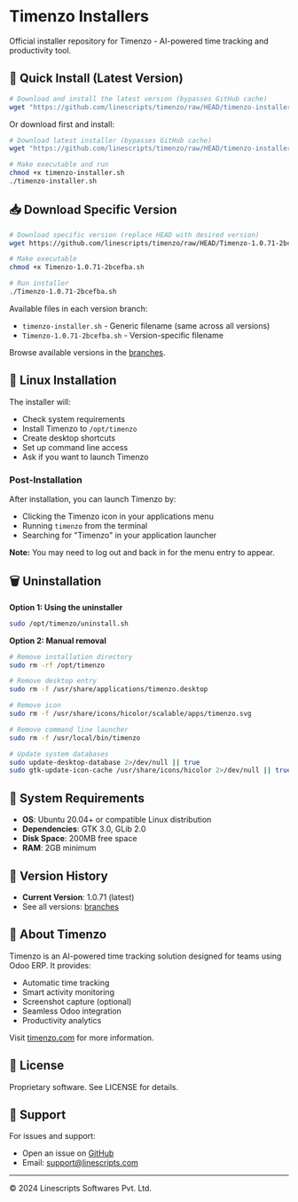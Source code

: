 # Timenzo Installers

Official installer repository for Timenzo - AI-powered time tracking and productivity tool.

## 🚀 Quick Install (Latest Version)

```bash
# Download and install the latest version (bypasses GitHub cache)
wget "https://github.com/linescripts/timenzo/raw/HEAD/timenzo-installer.sh?$(date +%s)" -O timenzo-installer.sh && chmod +x timenzo-installer.sh && ./timenzo-installer.sh
```

Or download first and install:

```bash
# Download latest installer (bypasses GitHub cache)
wget "https://github.com/linescripts/timenzo/raw/HEAD/timenzo-installer.sh?$(date +%s)" -O timenzo-installer.sh

# Make executable and run
chmod +x timenzo-installer.sh
./timenzo-installer.sh
```

## 📥 Download Specific Version

```bash
# Download specific version (replace HEAD with desired version)
wget https://github.com/linescripts/timenzo/raw/HEAD/Timenzo-1.0.71-2bcefba.sh

# Make executable
chmod +x Timenzo-1.0.71-2bcefba.sh

# Run installer
./Timenzo-1.0.71-2bcefba.sh
```

Available files in each version branch:
- `timenzo-installer.sh` - Generic filename (same across all versions)
- `Timenzo-1.0.71-2bcefba.sh` - Version-specific filename

Browse available versions in the [branches](https://github.com/linescripts/timenzo/branches).

## 🐧 Linux Installation

The installer will:
- Check system requirements
- Install Timenzo to `/opt/timenzo`
- Create desktop shortcuts
- Set up command line access
- Ask if you want to launch Timenzo

### Post-Installation

After installation, you can launch Timenzo by:
- Clicking the Timenzo icon in your applications menu
- Running `timenzo` from the terminal
- Searching for "Timenzo" in your application launcher

**Note:** You may need to log out and back in for the menu entry to appear.

## 🗑️ Uninstallation

**Option 1: Using the uninstaller**
```bash
sudo /opt/timenzo/uninstall.sh
```

**Option 2: Manual removal**
```bash
# Remove installation directory
sudo rm -rf /opt/timenzo

# Remove desktop entry
sudo rm -f /usr/share/applications/timenzo.desktop

# Remove icon
sudo rm -f /usr/share/icons/hicolor/scalable/apps/timenzo.svg

# Remove command line launcher
sudo rm -f /usr/local/bin/timenzo

# Update system databases
sudo update-desktop-database 2>/dev/null || true
sudo gtk-update-icon-cache /usr/share/icons/hicolor 2>/dev/null || true
```

## 🔧 System Requirements

- **OS**: Ubuntu 20.04+ or compatible Linux distribution
- **Dependencies**: GTK 3.0, GLib 2.0
- **Disk Space**: 200MB free space
- **RAM**: 2GB minimum

## 📝 Version History

- **Current Version**: 1.0.71 (latest)
- See all versions: [branches](https://github.com/linescripts/timenzo/branches)

## 🏢 About Timenzo

Timenzo is an AI-powered time tracking solution designed for teams using Odoo ERP. It provides:

- Automatic time tracking
- Smart activity monitoring
- Screenshot capture (optional)
- Seamless Odoo integration
- Productivity analytics

Visit [timenzo.com](https://timenzo.com) for more information.

## 📄 License

Proprietary software. See LICENSE for details.

## 🐛 Support

For issues and support:
- Open an issue on [GitHub](https://github.com/linescripts/timenzo/issues)
- Email: support@linescripts.com

---
© 2024 Linescripts Softwares Pvt. Ltd.